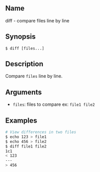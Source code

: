 ## Name

diff - compare files line by line

## Synopsis

```**sh
$ diff [files...]
```

## Description

Compare `files` line by line.

## Arguments

* `files`: files to compare ex: `file1 file2`

## Examples

```sh
# View differences in two files
$ echo 123 > file1
$ echo 456 > file2
$ diff file1 file2
1c1
< 123
---
> 456
```

